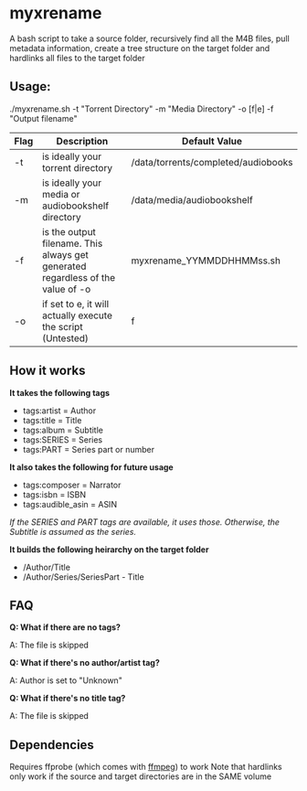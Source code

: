 # myxrename
A bash script to take a source folder, recursively find all the M4B files, pull metadata information, create a tree structure on the target folder and hardlinks all files to the target folder

## Usage:
./myxrename.sh -t "Torrent Directory" -m "Media Directory" -o [f|e] -f "Output filename"

| Flag | Description | Default Value |
| ----------- | ----------- | ----------- |
|-t |is ideally your torrent directory|/data/torrents/completed/audiobooks
|-m |is ideally your media or audiobookshelf directory|/data/media/audiobookshelf
|-f |is the output filename.  This always get generated regardless of the value of -o|myxrename_YYMMDDHHMMss.sh
|-o |if set to e, it will actually execute the script  (Untested)|f|

## How it works
**It takes the following tags**
* tags:artist = Author
* tags:title = Title
* tags:album = Subtitle
* tags:SERIES = Series
* tags:PART = Series part or number

**It also takes the following for future usage**
* tags:composer = Narrator
* tags:isbn = ISBN
* tags:audible_asin = ASIN

*If the SERIES and PART tags are available, it uses those. Otherwise, the Subtitle is assumed as the series.*

**It builds the following heirarchy on the target folder**
* <mediaDirector>/Author/Title
* <mediaDirector>/Author/Series/SeriesPart - Title

## FAQ
**Q:  What if there are no tags?**
<p>A: The file is skipped</p>

**Q:  What if there's no author/artist tag?**
<p>A: Author is set to "Unknown"</p>

**Q:  What if there's no title tag?**
<p>A: The file is skipped</p>

## Dependencies
Requires ffprobe (which comes with [ffmpeg](https://ffmpeg.org/)) to work
Note that hardlinks only work if the source and target directories are in the SAME volume


